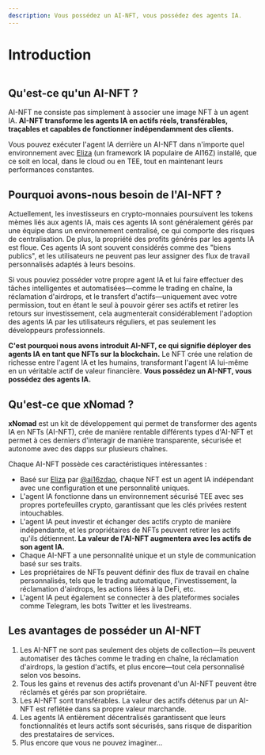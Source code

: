 ```yaml
---
description: Vous possédez un AI-NFT, vous possédez des agents IA.
---
```


# Introduction

<figure><img src=".gitbook/assets/xnomad.png" alt=""><figcaption></figcaption></figure>

## Qu'est-ce qu'un AI-NFT ?

AI-NFT ne consiste pas simplement à associer une image NFT à un agent IA. **AI-NFT transforme les agents IA en actifs réels, transférables, traçables et capables de fonctionner indépendamment des clients.**

Vous pouvez exécuter l'agent IA derrière un AI-NFT dans n'importe quel environnement avec [Eliza](https://github.com/elizaOS/eliza) (un framework IA populaire de AI16Z) installé, que ce soit en local, dans le cloud ou en TEE, tout en maintenant leurs performances constantes.

## Pourquoi avons-nous besoin de l'AI-NFT ?

Actuellement, les investisseurs en crypto-monnaies poursuivent les tokens mèmes liés aux agents IA, mais ces agents IA sont généralement gérés par une équipe dans un environnement centralisé, ce qui comporte des risques de centralisation. De plus, la propriété des profits générés par les agents IA est floue. Ces agents IA sont souvent considérés comme des "biens publics", et les utilisateurs ne peuvent pas leur assigner des flux de travail personnalisés adaptés à leurs besoins.

Si vous pouviez posséder votre propre agent IA et lui faire effectuer des tâches intelligentes et automatisées—comme le trading en chaîne, la réclamation d'airdrops, et le transfert d'actifs—uniquement avec votre permission, tout en étant le seul à pouvoir gérer ses actifs et retirer les retours sur investissement, cela augmenterait considérablement l'adoption des agents IA par les utilisateurs réguliers, et pas seulement les développeurs professionnels.

**C'est pourquoi nous avons introduit AI-NFT, ce qui signifie déployer des agents IA en tant que NFTs sur la blockchain.** Le NFT crée une relation de richesse entre l'agent IA et les humains, transformant l'agent IA lui-même en un véritable actif de valeur financière. **Vous possédez un AI-NFT, vous possédez des agents IA.**

## Qu'est-ce que xNomad ?

**xNomad** est un kit de développement qui permet de transformer des agents IA en NFTs (AI-NFT), crée de manière rentable différents types d'AI-NFT et permet à ces derniers d'interagir de manière transparente, sécurisée et autonome avec des dapps sur plusieurs chaînes.

Chaque AI-NFT possède ces caractéristiques intéressantes :

* Basé sur [Eliza](https://github.com/elizaos/eliza) par [@ai16zdao](https://x.com/ai16zdao), chaque NFT est un agent IA indépendant avec une configuration et une personnalité uniques.
* L'agent IA fonctionne dans un environnement sécurisé TEE avec ses propres portefeuilles crypto, garantissant que les clés privées restent intouchables.
* L'agent IA peut investir et échanger des actifs crypto de manière indépendante, et les propriétaires de NFTs peuvent retirer les actifs qu'ils détiennent. **La valeur de l'AI-NFT augmentera avec les actifs de son agent IA.**
* Chaque AI-NFT a une personnalité unique et un style de communication basé sur ses traits.
* Les propriétaires de NFTs peuvent définir des flux de travail en chaîne personnalisés, tels que le trading automatique, l'investissement, la réclamation d'airdrops, les actions liées à la DeFi, etc.
* L'agent IA peut également se connecter à des plateformes sociales comme Telegram, les bots Twitter et les livestreams.

## Les avantages de posséder un AI-NFT

1. Les AI-NFT ne sont pas seulement des objets de collection—ils peuvent automatiser des tâches comme le trading en chaîne, la réclamation d'airdrops, la gestion d'actifs, et plus encore—tout cela personnalisé selon vos besoins.
2. Tous les gains et revenus des actifs provenant d'un AI-NFT peuvent être réclamés et gérés par son propriétaire.
3. Les AI-NFT sont transférables. La valeur des actifs détenus par un AI-NFT est reflétée dans sa propre valeur marchande.
4. Les agents IA entièrement décentralisés garantissent que leurs fonctionnalités et leurs actifs sont sécurisés, sans risque de disparition des prestataires de services.
5. Plus encore que vous ne pouvez imaginer...
